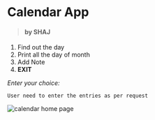 # Calendar App 
> #### by SHAJ
1. Find out the day
2. Print all the day of month
3. Add Note
4. **EXIT**

_Enter your choice:_

`User need to enter the entries as per request`

![calendar home page](https://user-images.githubusercontent.com/94296103/141958622-cc0f81a8-d1f4-4fbc-b604-37a0a8422cb2.jpg)

